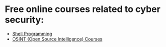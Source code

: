 # Free online courses related to cyber security:

- [Shell Programming](https://www.learnshell.org/)
- [OSINT (Open Source Intelligence) Courses](https://courses.thecyberinst.org/collections)

